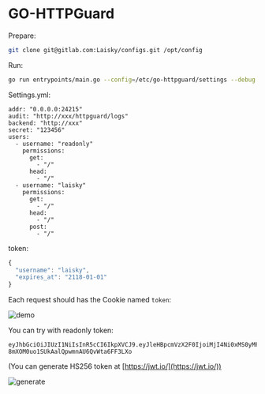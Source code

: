 # GO-HTTPGuard

Prepare:

```sh
git clone git@gitlab.com:Laisky/configs.git /opt/config
```

Run:

```sh
go run entrypoints/main.go --config=/etc/go-httpguard/settings --debug --dry
```

Settings.yml:

```
addr: "0.0.0.0:24215"
audit: "http://xxx/httpguard/logs"
backend: "http://xxx"
secret: "123456"
users:
  - username: "readonly"
    permissions:
      get:
        - "/"
      head:
        - "/"
  - username: "laisky"
    permissions:
      get:
        - "/"
      head:
        - "/"
      post:
        - "/"
```

token:

```js
{
  "username": "laisky",
  "expires_at": "2118-01-01"
}
```

Each request should has the Cookie named `token`:

![demo](https://s3.laisky.com/uploads/2018/06/jwt-demo.jpg)

You can try with readonly token:

```
eyJhbGciOiJIUzI1NiIsInR5cCI6IkpXVCJ9.eyJleHBpcmVzX2F0IjoiMjI4Ni0xMS0yMFQxNzo0Njo0MFoiLCJ1c2VybmFtZSI6InJlYWRvbmx5In0.CSb3uVJ-8mXOM0uo1SUkAalQpwmnAU6QvWta6FF3LXo
```

(You can generate HS256 token at [https://jwt.io/](https://jwt.io/))

![generate](https://s3.laisky.com/uploads/2018/06/jwt-generate.jpg)

